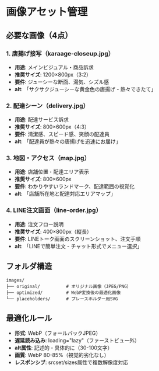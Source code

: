 # 画像アセット管理

## 必要な画像（4点）

### 1. 唐揚げ接写（karaage-closeup.jpg）
- **用途**: メインビジュアル・商品訴求
- **推奨サイズ**: 1200×800px（3:2）
- **要件**: ジューシーな断面、湯気、シズル感
- **alt**: 「サクサクジューシーな黄金色の唐揚げ - 熱々できたて」

### 2. 配達シーン（delivery.jpg）
- **用途**: 配達サービス訴求
- **推奨サイズ**: 800×600px（4:3）
- **要件**: 清潔感、スピード感、笑顔の配達員
- **alt**: 「配達員が熱々の唐揚げを迅速にお届け」

### 3. 地図・アクセス（map.jpg）
- **用途**: 店舗位置・配達エリア表示
- **推奨サイズ**: 800×600px
- **要件**: わかりやすいランドマーク、配達範囲の視覚化
- **alt**: 「店舗所在地と配達対応エリアマップ」

### 4. LINE注文画面（line-order.jpg）
- **用途**: 注文フロー説明
- **推奨サイズ**: 400×800px（縦長）
- **要件**: LINEトーク画面のスクリーンショット、注文手順
- **alt**: 「LINEで簡単注文 - チャット形式でメニュー選択」

## フォルダ構造
```
images/
├── original/          # オリジナル画像（JPEG/PNG）
├── optimized/         # WebP変換後の最適化画像
└── placeholders/      # プレースホルダー用SVG
```

## 最適化ルール
- **形式**: WebP（フォールバックJPEG）
- **遅延読み込み**: loading="lazy"（ファーストビュー外）
- **alt属性**: 記述的・具体的に（30-100文字）
- **画質**: WebP 80-85%（視覚的劣化なし）
- **レスポンシブ**: srcset/sizes属性で複数解像度対応


